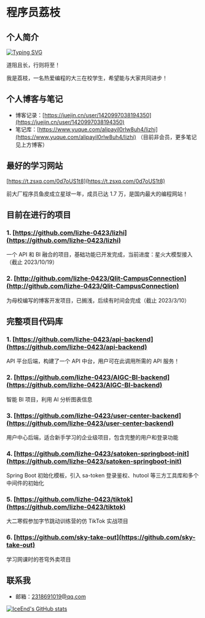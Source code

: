 # 程序员荔枝

## 个人简介

<a href="https://git.io/typing-svg"><img src="https://readme-typing-svg.demolab.com?font=Fira+Code&pause=1000&color=8FEDF7&background=C8FFFB00&center=%E5%81%87&vCenter=%E5%81%87&repeat=%E7%9C%9F&width=435&lines=%E8%BF%99%E9%87%8C%E6%98%AF%E7%A8%8B%E5%BA%8F%E5%91%98%E8%8D%94%E6%9E%9D%EF%BC%8C%E4%B8%80%E5%90%8D%E5%A4%A7%E4%B8%89%E7%9A%84%E5%9C%A8%E6%A0%A1%E7%94%9F;%E5%B8%8C%E6%9C%9B%E4%B8%8E%E5%A4%A7%E5%AE%B6%E4%B8%80%E8%B5%B7%E8%BF%9B%E6%AD%A5%EF%BC%81%EF%BC%81%EF%BC%81" alt="Typing SVG" /></a>

道阻且长，行则将至！

我是荔枝，一名热爱编程的大三在校学生，希望能与大家共同进步！

## 个人博客与笔记

- 博客记录：[https://juejin.cn/user/1420997038194350](https://juejin.cn/user/1420997038194350)
- 笔记库：[https://www.yuque.com/alipayil0rlw8uh4/lizhi](https://www.yuque.com/alipayil0rlw8uh4/lizhi) （目前非会员，更多笔记见上方博客）

## 最好的学习网站

[https://t.zsxq.com/0d7oUS1t8](https://t.zsxq.com/0d7oUS1t8)

前大厂程序员鱼皮成立星球一年，成员已达 1.7 万，是国内最大的编程网站！

## 目前在进行的项目

### 1. [https://github.com/lizhe-0423/lizhi](https://github.com/lizhe-0423/lizhi)

一个 API 和 BI 融合的项目，基础功能已开发完成，当前进度：星火大模型接入（截止 2023/10/19）

### 2. [http://github.com/lizhe-0423/Qlit-CampusConnection](http://github.com/lizhe-0423/Qlit-CampusConnection)

为母校编写的博客开发项目，已搁浅，后续有时间会完成（截止 2023/3/10）

## 完整项目代码库

### 1. [https://github.com/lizhe-0423/api-backend](https://github.com/lizhe-0423/api-backend)

API 平台后端，构建了一个 API 中台，用户可在此调用所需的 API 服务！

### 2. [https://github.com/lizhe-0423/AIGC-BI-backend](https://github.com/lizhe-0423/AIGC-BI-backend)

智能 BI 项目，利用 AI 分析图表信息

### 3. [https://github.com/lizhe-0423/user-center-backend](https://github.com/lizhe-0423/user-center-backend)

用户中心后端，适合新手学习的企业级项目，包含完整的用户和登录功能

### 4. [https://github.com/lizhe-0423/satoken-springboot-init](https://github.com/lizhe-0423/satoken-springboot-init)

Spring Boot 初始化模板，引入 sa-token 登录鉴权、hutool 等三方工具库和多个中间件的初始化

### 5. [https://github.com/lizhe-0423/tiktok](https://github.com/lizhe-0423/tiktok)

大二寒假参加字节跳动训练营的仿 TikTok 实战项目

### 6. [https://github.com/sky-take-out](https://github.com/sky-take-out)

学习网课时的苍穹外卖项目

## 联系我

- 邮箱：2318691019@qq.com

[![IceEnd's GitHub stats](https://github-immortality.vercel.app/api?username=lizhe-0423)](https://github.com/IceEnd)
